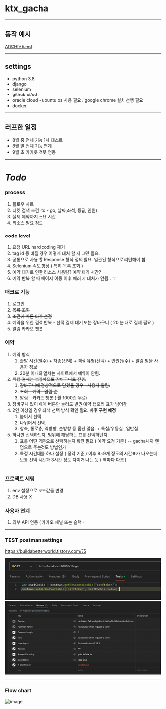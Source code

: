 # ktx_gacha

---


## 동작 예시 
[ARCHIVE.md](ARCHIVE.md)

---


## settings
* python 3.8
* django 
* selenium
* github ci/cd 
* oracle cloud - ubuntu os 사용 필요 / google chrome 설치 선행 필요 
* docker 


---

## 러프한 일정
* 8월 중 전체 기능 1차 테스트
* 8월 말 전체 기능 연계
* 9월 초 카카옷 챗봇 연동
---

# ***Todo***
### process
1. 플로우 차트
2. 티켓 검색 조건 (to - go, 날짜,좌석, 등급, 인원)
2. 실제 예약까지 소요 시간
3. 리소스 필요 정도

### code level
1. 요청 URL hard coding 제거
2. tag id 등 바뀔 경우 어떻게 대처 할 지 고민 필요.
3. 공통으로 사용 할 Response 형식 정의 필요. 일관된 형식으로 리턴해야 함.
4. ~~Selenium 속도 향상 ( 특히 목록 조회 )~~
5. 예약 대기로 인한 리소스 사용량? 예약 대기 시간?
6. 예약 반복 할 때 페이지 이동 이후 에러 시 대처가 안됨.. ㅜ

### 매크로 기능
1. ~~로그인~~ 
2. ~~목록 조회~~
3. ~~조건에 따른 타겟 선정~~
4. 예약을 위한 검색 반복 - 선택 결제 대기 또는 장바구니 ( 20 분 내로 결제 필요 )
5. 알림 카카오 챗봇

###  예약
1. 예약 방식 <br>
   1. 출발 시간(필수) + 차종(선택) + 객실 유형(선택) + 인원(필수) + 알림 받을 사용자 정보 <br>
   2. 20분 이내의 열차는 사이트에서 예약이 안됨.
2. ~~직접 결제는 복잡하므로 장바구니로 진행.~~ <br>
   1. ~~장바구니에 정상적으로 담겼을 경우 - 사용자 알림.~~ <br>
   2. ~~조회 - 예약 - 알림 순~~ <br>
   3. ~~알림 - 카카오 챗봇 ( 월 1000건 무료)~~<br>
2. 장바구니 없이 예매 버튼만 눌러도 발권 예약 탭으러 표가 넘어감
3. 2인 이상일 경우 좌석 선택 방식 확인 필요.  __차후 구현 예정__
   1. 붙어서 선택 <br>
   2. 나뉘어서 선택.<br>
   3. 창측, 통로층, 역방향, 순방향 등 옵션 많음. + 특실/우등실 , 일반실 <br>
4. 하나만 선택하던지, 범위에 해당하는 표를 선택하던지. <br>
   1. 표를 어떤 기준으로 선택하는지 확인 필요 ( 예약 요청 기준 ) -- gacha니까 랜덤으로 주는것도 방법인가 <br>
   2. 특정 시간대를 하나 설정 ( 정각 기준 ) 이후 8~9개 정도의 시간표가 나오는데 보통 선택 시간과 3시간 정도 차이가 나는 듯 ( 역마다 다름 ) <br> 
    <br>



### 프로젝트 세팅
1. env 설정으로 코드값들 변경
2. DB 사용 X


### 사용자 연계
1. 외부 API 연동 ( 카카오 채널 또는 슬랙 )

---

### TEST postman settings

https://buildabetterworld.tistory.com/75

![img.png](img.png)
![img_1.png](img_1.png)


---

### Flow chart
![image](https://github.com/jaemanc/ktx_gacha/assets/104718153/e993b595-bb60-4e68-8bc1-9d2a8ff4f28d)




